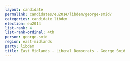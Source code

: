 ```yaml
---
layout: candidate
permalink: candidates/eu2014/libdem/george-smid/
categories: candidate libdem
election: eu2014
list-rank: 4
list-rank-ordinal: 4th
person: george-smid
region: east-midlands
party: libdem
title: East Midlands - Liberal Democrats - George Smid
---
```

